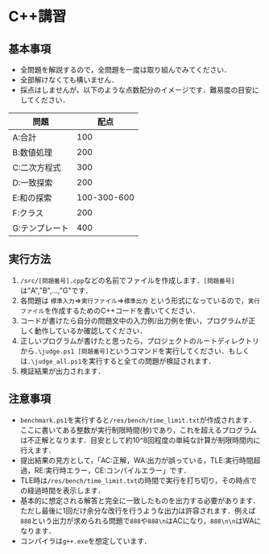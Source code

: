 # C++講習

## 基本事項
- 全問題を解説するので，全問題を一度は取り組んでみてください．
- 全部解けなくても構いません．
- 採点はしませんが，以下のような点数配分のイメージです．難易度の目安にしてください．

| 問題 | 配点 |
----|---- 
| A:合計 | 100 |
| B:数値処理 | 200 |
| C:二次方程式 | 300 |
| D:一致探索 | 200 |
| E:和の探索 | 100-300-600 |
| F:クラス | 200 |
| G:テンプレート | 400 |

## 実行方法
1. `/src/[問題番号].cpp`などの名前でファイルを作成します．`[問題番号]`は"A","B",...,"G"です．
2. 各問題は
   `標準入力`=>`実行ファイル`=>`標準出力`
   という形式になっているので，`実行ファイル`を作成するためのC++コードを書いてください．
3. コードが書けたら自分の問題文中の入力例/出力例を使い，プログラムが正しく動作しているか確認してください．
4. 正しいプログラムが書けたと思ったら，プロジェクトのルートディレクトリから`.\judge.ps1 [問題番号]`というコマンドを実行してください．もしくは`.\judge_all.ps1`を実行すると全ての問題が検証されます．
5. 検証結果が出力されます．

## 注意事項
- `benchmark.ps1`を実行すると`/res/bench/time_limit.txt`が作成されます．ここに書いてある整数が実行制限時間(秒)であり，これを超えるプログラムは不正解となります．目安として約10^8回程度の単純な計算が制限時間内に行えます．
- 提出結果の見方として，「AC:正解，WA:出力が誤っている，TLE:実行時間超過，RE:実行時エラー，CE:コンパイルエラー」です．
- TLE時は`/res/bench/time_limit.txt`の時間で実行を打ち切り，その時点での経過時間を表示します．
- 基本的に想定される解答と完全に一致したものを出力する必要があります．ただし最後に1回だけ余分な改行を行うような出力は許容されます．例えば`888`という出力が求められる問題で`888`や`888\n`はACになり，`888\n\n`はWAになります．
- コンパイラは`g++.exe`を想定しています．


